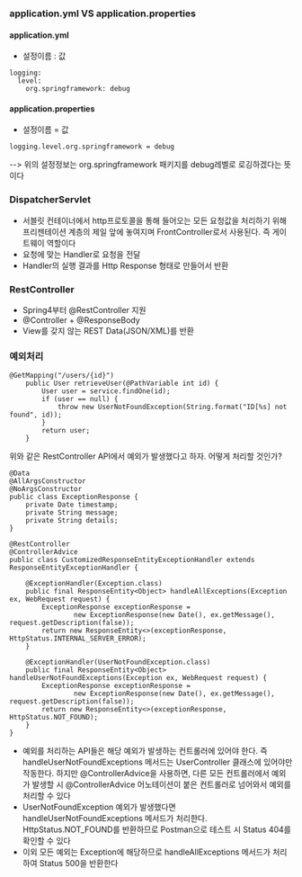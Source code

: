 ### application.yml VS application.properties
#### application.yml
- 설정이름 : 값
```
logging:
  level:
    org.springframework: debug
```
#### application.properties
- 설정이름 = 값
```
logging.level.org.springframework = debug
```

--> 위의 설정정보는 org.springframework 패키지를 debug레벨로 로깅하겠다는 뜻이다

### DispatcherServlet

- 서블릿 컨테이너에서 http프로토콜을 통해 들어오는 모든 요청값을 처리하기 위해
프리젠테이션 계층의 제일 앞에 놓여지며 FrontController로서 사용된다. 즉 게이트웨이 역할이다
- 요청에 맞는 Handler로 요청을 전달
- Handler의 실행 결과를 Http Response 형태로 만들어서 반환

### RestController
- Spring4부터 @RestController 지원
- @Controller + @ResponseBody
- View를 갖지 않는 REST Data(JSON/XML)를 반환

### 예외처리
```
@GetMapping("/users/{id}")
    public User retrieveUser(@PathVariable int id) {
        User user = service.findOne(id);
        if (user == null) {
            throw new UserNotFoundException(String.format("ID[%s] not found", id));
        }
        return user;
    }
```
위와 같은 RestController API에서 예외가 발생했다고 하자. 어떻게 처리할 것인가?

```
@Data
@AllArgsConstructor
@NoArgsConstructor
public class ExceptionResponse {
    private Date timestamp;
    private String message;
    private String details;
}
```
```
@RestController
@ControllerAdvice
public class CustomizedResponseEntityExceptionHandler extends ResponseEntityExceptionHandler {

    @ExceptionHandler(Exception.class)
    public final ResponseEntity<Object> handleAllExceptions(Exception ex, WebRequest request) {
        ExceptionResponse exceptionResponse =
                new ExceptionResponse(new Date(), ex.getMessage(), request.getDescription(false));
        return new ResponseEntity<>(exceptionResponse, HttpStatus.INTERNAL_SERVER_ERROR);
    }

    @ExceptionHandler(UserNotFoundException.class)
    public final ResponseEntity<Object> handleUserNotFoundExceptions(Exception ex, WebRequest request) {
        ExceptionResponse exceptionResponse =
                new ExceptionResponse(new Date(), ex.getMessage(), request.getDescription(false));
        return new ResponseEntity<>(exceptionResponse, HttpStatus.NOT_FOUND);
    }
}
```
- 예외를 처리하는 API들은 해당 예외가 발생하는 컨트롤러에 있어야 한다. 즉 handleUserNotFoundExceptions 메서드는 UserController 클래스에
있어야만 작동한다. 하지만 @ControllerAdvice을 사용하면, 다른 모든 컨트롤러에서 예외가 발생할 시 @ControllerAdvice 어노테이션이 붙은 컨트롤러로
넘어와서 예외를 처리할 수 있다
- UserNotFoundException 예외가 발생했다면 handleUserNotFoundExceptions 메서드가 처리한다. HttpStatus.NOT_FOUND를 반환하므로
Postman으로 테스트 시 Status 404를 확인할 수 있다
- 이외 모든 예외는 Exception에 해당하므로 handleAllExceptions 메서드가 처리하여 Status 500을 반환한다
